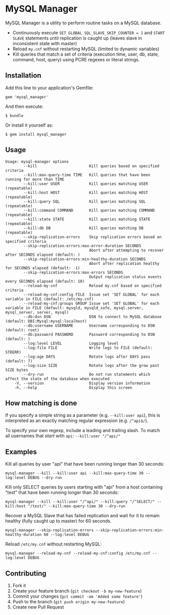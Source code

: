 # MySQL Manager

MySQL Manager is a utility to perform routine tasks on a MySQL database. 

  * Continuously execute `SET GLOBAL SQL_SLAVE_SKIP_COUNTER = 1` and `START SLAVE` statements until replication is caught up (leaves slave in inconsistent state with master) 
  * Reload `my.cnf` without restarting MySQL (limited to dynamic variables)
  * Kill queries that match a set of criteria (execution time, user, db, state, command, host, query) using PCRE regexes or literal strings. 

## Installation

Add this line to your application's Gemfile:

    gem 'mysql_manager'

And then execute:

    $ bundle

Or install it yourself as:

    $ gem install mysql_manager

## Usage

    Usage: mysql-manager options
            --kill                       Kill queries based on specified criteria
            --kill:max-query-time TIME   Kill queries that have been running for more than TIME
            --kill:user USER             Kill queries matching USER (repeatable)
            --kill:host HOST             Kill queries matching HOST (repeatable)
            --kill:query SQL             Kill queries matching SQL (repeatable)
            --kill:command COMMAND       Kill queries matching COMMAND (repeatable)
            --kill:state STATE           Kill queries matching STATE (repeatable)
            --kill:db DB                 Kill queries matching DB (repeatable)
            --skip-replication-errors    Skip replication errors based on specified criteria
            --skip-replication-errors:max-error-duration SECONDS
                                         Abort after attempting to recover after SECONDS elapsed (default: )
            --skip-replication-errors:min-healthy-duration SECONDS
                                         Abort after replication healthy for SECONDS elapsed (default: -1)
            --skip-replication-errors:max-errors SECONDS
                                         Output replication status events every SECONDS elapsed (default: 10)
            --reload-my-cnf              Reload my.cnf based on specified criteria
            --reload-my-cnf:config FILE  Issue set 'SET GLOBAL' for each variable in FILE (default: /etc/my.cnf)
            --reload-my-cnf:groups GROUP Issue set 'SET GLOBAL' for each variable in FILE (default: mysqld, mysqld_safe, mysql.server, mysql_server, server, mysql)
            --db:dsn DSN                 DSN to connect to MySQL database (default: DBI:Mysql:mysql:localhost)
            --db:username USERNAME       Username corresponding to DSN (default: root)
            --db:password PASSWORD       Password corresponding to DSN (default: )
            --log:level LEVEL            Logging level
            --log:file FILE              Write logs to FILE (default: STDERR)
            --log:age DAYS               Rotate logs after DAYS pass (default: 7)
            --log:size SIZE              Rotate logs after the grow past SIZE bytes
            --dry-run                    Do not run statements which affect the state of the database when executed
        -V, --version                    Display version information
        -h, --help                       Display this screen

## How matching is done

If you specify a simple string as a parameter (e.g. `--kill:user api`), this is interpreted as an exactly matching
regular expression (e.g. `/^api$/`).

To specify your own regexp, include a leading and trailing slash. To match all usernames that *start* with `api`:
`--kill:user "/^api/"`

## Examples

Kill all queries by user "api" that have been running longer than 30 seconds:

    mysql-manager --kill --kill:user api --kill:max-query-time 30 --log:level DEBUG --dry-run

Kill only SELECT queries by users starting with "api" from a host containing "test" that have been running longer than 30 seconds:

    mysql-manager --kill --kill:user "/^api/" --kill:query "/^SELECT/" --kill:host "/test/" --kill:max-query-time 30 --dry-run

Recover a MySQL Slave that has failed replication and wait for it to remain healthy (fully caught up to master) for 60 seconds.

    mysql-manager --skip-replication-errors --skip-replication-errors:min-healthy-duration 60 --log:level DEBUG

Reload `/etc/my.cnf` without restarting MySQL:

    mysql-manager --reload-my-cnf --reload-my-cnf:config /etc/my.cnf --log:level DEBUG
    
## Contributing

1. Fork it
2. Create your feature branch (`git checkout -b my-new-feature`)
3. Commit your changes (`git commit -am 'Added some feature'`)
4. Push to the branch (`git push origin my-new-feature`)
5. Create new Pull Request

